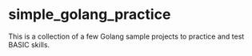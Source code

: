 # simple_golang_practice
This is a collection of a few Golang sample projects to practice and test BASIC skills.

